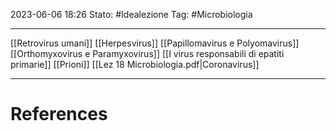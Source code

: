 2023-06-06 18:26
Stato: #Idealezione
Tag: #Microbiologia

---
[[Retrovirus umani]]
[[Herpesvirus]]
[[Papillomavirus e Polyomavirus]]
[[Orthomyxovirus e Paramyxovirus]]
[[I virus responsabili di epatiti primarie]]
[[Prioni]]
[[Lez 18 Microbiologia.pdf|Coronavirus]]



---
# References

